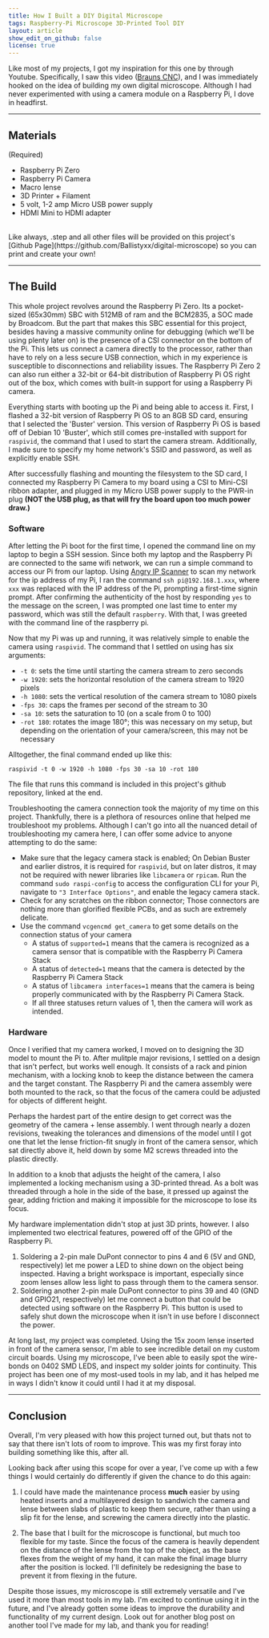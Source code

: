 ```yaml
---
title: How I Built a DIY Digital Microscope
tags: Raspberry-Pi Microscope 3D-Printed Tool DIY
layout: article
show_edit_on_github: false
license: true
---
```


Like most of my projects, I got my inspiration for this one by through Youtube. Specifically, I saw this video ([Brauns CNC](https://www.youtube.com/watch?v=jzcHGjFiR0o)), and I was immediately hooked on the idea of building my own digital microscope. Although I had never experimented with using a camera module on a Raspberry Pi, I dove in headfirst.

---
## Materials
(Required)
 - Raspberry Pi Zero
 - Raspberry Pi Camera
 - Macro lense
 - 3D Printer + Filament
 - 5 volt,  1-2 amp Micro USB power supply
 - HDMI Mini to HDMI adapter

<br>
Like always, .step and all other files will be provided on this project's [Github Page](https://github.com/Ballistyxx/digital-microscope) so you can print and create your own!

---

## The Build

This whole project revolves around the Raspberry Pi Zero. Its a pocket-sized (65x30mm) SBC with 512MB of ram and the BCM2835, a SOC made by Broadcom. But the part that makes this SBC essential for this project, besides having a massive community online for debugging (which we'll be using plenty later on) is the presence of a CSI connector on the bottom of the Pi. This lets us connect a camera directly to the processor, rather than have to rely on a less secure USB connection, which in my experience is susceptible to disconnections and reliability issues. The Raspberry Pi Zero 2 can also run either a 32-bit or 64-bit distribution of Raspberry Pi OS right out of the box, which comes with built-in support for using a Raspberry Pi camera. 

Everything starts with booting up the Pi and being able to access it. First, I flashed a 32-bit version of Raspberry Pi OS to an 8GB SD card, ensuring that I selected the 'Buster' version. This version of Raspberry Pi OS is based off of Debian 10 'Buster', which still comes pre-installed with support for `raspivid`, the command that I used to start the camera stream. Additionally, I made sure to specify my home network's SSID and password, as well as explicitly enable SSH.

After successfully flashing and mounting the filesystem to the SD card, I connected my Raspberry Pi Camera to my board using a CSI to Mini-CSI ribbon adapter, and plugged in my Micro USB power supply to the PWR-in plug **(NOT the USB plug, as that will fry the board upon too much power draw.)**

### Software

After letting the Pi boot for the first time, I opened the command line on my laptop to begin a SSH session. Since both my laptop and the Raspberry Pi are connected to the same wifi network, we can run a simple command to access our Pi from our laptop. Using [Angry IP Scanner](https://angryip.org) to scan my network for the ip address of my Pi, I ran the command `ssh pi@192.168.1.xxx`, where `xxx` was replaced with the IP address of the Pi, prompting a first-time signin prompt.  After confirming the authenticity of the host by responding `yes` to the message on the screen, I was prompted one last time to enter my password, which was still the default `raspberry`. With that, I was greeted with the command line of the raspberry pi.

Now that my Pi was up and running, it was relatively simple to enable the camera using `raspivid`. The command that I settled on using has six arguments:

- `-t 0`: sets the time until starting the camera stream to zero seconds
- `-w 1920`: sets the horizontal resolution of the camera stream to 1920 pixels
- `-h 1080`: sets the vertical resolution of the camera stream to 1080 pixels
- `-fps 30`: caps the frames per second of the stream to 30
- `-sa 10`: sets the saturation to 10 (on a scale from 0 to 100)
- `-rot 180`: rotates the image 180°; this was necessary on my setup, but depending on the orientation of your camera/screen, this may not be necessary

Alltogether, the final command ended up like this:

`raspivid -t 0 -w 1920 -h 1080 -fps 30 -sa 10 -rot 180`

The file that runs this command is included in this project's github repository, linked at the end.

Troubleshooting the camera connection took the majority of my time on this project. Thankfully, there is a plethora of resources online that helped me troubleshoot my problems. Although I can't go into all the nuanced detail of troubleshooting my camera here, I can offer some advice to anyone attempting to do the same:

- Make sure that the legacy camera stack is enabled; On Debian Buster and earlier distros, it is required for `raspivid`, but on later distros, it may not be required with newer libraries like `libcamera` or `rpicam`. Run the command `sudo raspi-config` to access the configuration CLI for your Pi, navigate to `"3 Interface Options"`, and enable the legacy camera stack.
- Check for any scratches on the ribbon connector; Those connectors are nothing more than glorified flexible PCBs, and as such are extremely delicate. 
- Use the command `vcgencmd get_camera` to get some details on the connection status of your camera
    - A status of `supported=1` means that the camera is recognized as a camera sensor that is compatible with the Raspberry Pi Camera Stack
    - A status of `detected=1` means that the camera is detected by the Raspberry Pi Camera Stack
    - A status of `libcamera interfaces=1` means that the camera is being properly communicated with by the Raspberry Pi Camera Stack.
    - If all three statuses return values of 1, then the camera will work as intended.

### Hardware

Once I verified that my camera worked, I moved on to designing the 3D model to mount the Pi to. After mulitple major revisions, I settled on a design that isn't perfect, but works well enough. It consists of a rack and pinion mechanism, with a locking knob to keep the distance between the camera and the target constant. The Raspberry Pi and the camera assembly were both mounted to the rack, so that the focus of the camera could be adjusted for objects of different height.

Perhaps the hardest part of the entire design to get correct was the geometry of the camera + lense assembly. I went through nearly a dozen revisions, tweaking the tolerances and dimensions of the model until I got one that let the lense friction-fit snugly in front of the camera sensor, which sat directly above it, held down by some M2 screws threaded into the plastic directly.

In addition to a knob that adjusts the height of the camera, I also implemented a locking mechanism using a 3D-printed thread. As a bolt was threaded through a hole in the side of the base, it pressed up against the gear, adding friction and making it impossible for the microscope to lose its focus.

My hardware implementation didn't stop at just 3D prints, however. I also implemented two electrical features, powered off of the GPIO of the Raspberry Pi.
1. Soldering a 2-pin male DuPont connector to pins 4 and 6 (5V and GND, respectively) let me power a LED to shine down on the object being inspected. Having a bright workspace is important, especially since zoom lenses allow less light to pass through them to the camera sensor.
2. Soldering another 2-pin male DuPont connector to pins 39 and 40 (GND and GPIO21, respectively) let me connect a button that could be detected using software on the Raspberry Pi. This button is used to safely shut down the microscope when it isn't in use before I disconnect the power.

At long last, my project was completed. Using the 15x zoom lense inserted in front of the camera sensor, I'm able to see incredible detail on my custom circuit boards. Using my microscope, I've been able to easily spot the wire-bonds on 0402 SMD LEDS, and inspect my solder joints for continuity. This project has been one of my most-used tools in my lab, and it has helped me in ways I didn't know it could until I had it at my disposal. 

---

## Conclusion

Overall, I'm very pleased with how this project turned out, but thats not to say that there isn't lots of room to improve. This was my first foray into building something like this, after all.

Looking back after using this scope for over a year, I've come up with a few things I would certainly do differently if given the chance to do this again:

1. I could have made the maintenance process **much** easier by using heated inserts and a multilayered design to sandwich the camera and lense between slabs of plastic to keep them secure, rather than using a slip fit for the lense, and screwing the camera directly into the plastic.

2. The base that I built for the microscope is functional, but much too flexible for my taste. Since the focus of the camera is heavily dependent on the distance of the lense from the top of the object, as the base flexes from the weight of my hand, it can make the final image blurry after the position is locked. I'll definitely be redesigning the base to prevent it from flexing in the future.

Despite those issues, my microscope is still extremely versatile and I've used it more than most tools in my lab. I'm excited to continue using it in the future, and I've already gotten some ideas to improve the durability and functionality of my current design. Look out for another blog post on another tool I've made for my lab, and thank you for reading!

<!--more-->
